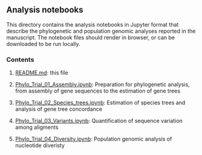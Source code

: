 ## Analysis notebooks

This directory contains the analysis notebooks in Jupyter format that describe the phylogenetic and population genomic analyses reported in the manuscript. The notebook files should render in browser, or can be downloaded to be run locally.

### Contents

1. [README.md](https://github.com/BrianSanderson/phylo-seq-cap/blob/master/notebooks/README.md): this file

2. [Phylo_Trial_01_Assembly.ipynb](https://github.com/BrianSanderson/phylo-seq-cap/blob/master/notebooks/Phylo_Trial_01_Assembly.ipynb): Preparation for phylogenetic analysis, from assembly of gene sequences to the estimation of gene trees

3. [Phylo_Trial_02_Species_trees.ipynb](https://github.com/BrianSanderson/phylo-seq-cap/blob/master/notebooks/Phylo_Trial_02_Species_trees.ipynb): Estimation of species trees and analysis of gene tree concordance

4. [Phylo_Trial_03_Variants.ipynb](https://github.com/BrianSanderson/phylo-seq-cap/blob/master/notebooks/Phylo_Trial_03_Variants.ipynb): Quantification of sequence variation among aligments

5. [Phylo_Trial_04_Diversity.ipynb](https://github.com/BrianSanderson/phylo-seq-cap/blob/master/notebooks/Phylo_Trial_04_Diversity.ipynb): Population genomic analysis of nucleotide diveristy
